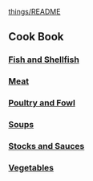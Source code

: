 [things/README](https://github.com/vmsmith/things/blob/master/README.md)

## Cook Book  

### [Fish and Shellfish](https://github.com/vmsmith/CookBook/blob/master/fish_shellfish.md)

### [Meat](https://github.com/vmsmith/CookBook/blob/master/meat.md)  

### [Poultry and Fowl]()

### [Soups](https://github.com/vmsmith/CookBook/blob/master/soups.md)  

### [Stocks and Sauces](https://github.com/vmsmith/CookBook/blob/master/stocks_sauces.md)  

### [Vegetables]()
